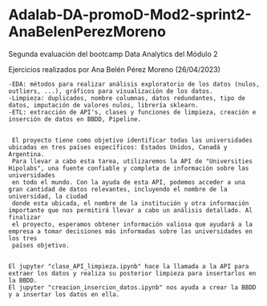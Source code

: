# Adalab-DA-promoD-Mod2-sprint2-AnaBelenPerezMoreno
Segunda evaluación del bootcamp Data Analytics del Módulo 2

Ejercicios realizados por Ana Belén Pérez Moreno (26/04/2023)

    -EDA: métodos para realizar análisis exploratorio de los datos (nulos, outliers, ...), gráficos para visualización de los datos.
    -Limpieza: duplicados, nombre columnas, datos redundantes, tipo de datos, imputación de valores nulos, librería sklearn.
    -ETL: extracción de API's, clases y funciones de limpieza, creación e inserción de datos en BBDD, Pipeline.


     El proyecto tiene como objetivo identificar todas las universidades ubicadas en tres países específicos: Estados Unidos, Canadá y Argentina. 
     Para llevar a cabo esta tarea, utilizaremos la API de "Universities Hipolabs", una fuente confiable y completa de información sobre las universidades 
     en todo el mundo. Con la ayuda de esta API, podemos acceder a una gran cantidad de datos relevantes, incluyendo el nombre de la universidad, la ciudad
     donde esta ubicada, el nombre de la institución y otra información importante que nos permitirá llevar a cabo un análisis detallado. Al finalizar
     el proyecto, esperamos obtener información valiosa que ayudará a la empresa a tomar decisiones más informadas sobre las universidades en los tres 
     países objetivo.


    El jupyter "clase_API_limpieza.ipynb" hace la llamada a la API para extraer los datos y realiza su posterior limpieza para insertarlos en la BBDD.
    El jupyter "creacion_insercion_datos.ipynb" nos ayuda a crear la BBDD y a insertar los datos en ella.

